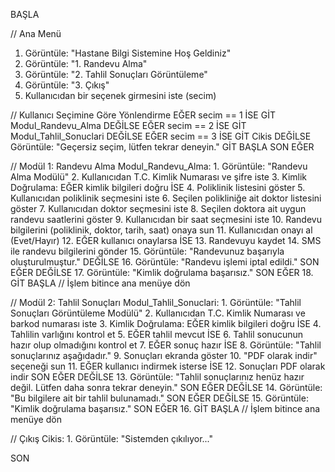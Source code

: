 BAŞLA

  // Ana Menü
  1. Görüntüle: "Hastane Bilgi Sistemine Hoş Geldiniz"
  2. Görüntüle: "1. Randevu Alma"
  3. Görüntüle: "2. Tahlil Sonuçları Görüntüleme"
  4. Görüntüle: "3. Çıkış"
  5. Kullanıcıdan bir seçenek girmesini iste (secim)

  // Kullanıcı Seçimine Göre Yönlendirme
  EĞER secim == 1 İSE
    GİT Modul_Randevu_Alma
  DEĞİLSE EĞER secim == 2 İSE
    GİT Modul_Tahlil_Sonuclari
  DEĞİLSE EĞER secim == 3 İSE
    GİT Cikis
  DEĞİLSE
    Görüntüle: "Geçersiz seçim, lütfen tekrar deneyin."
    GİT BAŞLA
  SON EĞER

  // Modül 1: Randevu Alma
  Modul_Randevu_Alma:
    1. Görüntüle: "Randevu Alma Modülü"
    2. Kullanıcıdan T.C. Kimlik Numarası ve şifre iste
    3. Kimlik Doğrulama:
       EĞER kimlik bilgileri doğru İSE
         4. Poliklinik listesini göster
         5. Kullanıcıdan poliklinik seçmesini iste
         6. Seçilen polikliniğe ait doktor listesini göster
         7. Kullanıcıdan doktor seçmesini iste
         8. Seçilen doktora ait uygun randevu saatlerini göster
         9. Kullanıcıdan bir saat seçmesini iste
         10. Randevu bilgilerini (poliklinik, doktor, tarih, saat) onaya sun
         11. Kullanıcıdan onayı al (Evet/Hayır)
         12. EĞER kullanıcı onaylarsa İSE
              13. Randevuyu kaydet
              14. SMS ile randevu bilgilerini gönder
              15. Görüntüle: "Randevunuz başarıyla oluşturulmuştur."
            DEĞİLSE
              16. Görüntüle: "Randevu işlemi iptal edildi."
            SON EĞER
       DEĞİLSE
         17. Görüntüle: "Kimlik doğrulama başarısız."
       SON EĞER
    18. GİT BAŞLA // İşlem bitince ana menüye dön

  // Modül 2: Tahlil Sonuçları
  Modul_Tahlil_Sonuclari:
    1. Görüntüle: "Tahlil Sonuçları Görüntüleme Modülü"
    2. Kullanıcıdan T.C. Kimlik Numarası ve barkod numarası iste
    3. Kimlik Doğrulama:
       EĞER kimlik bilgileri doğru İSE
         4. Tahlilin varlığını kontrol et
         5. EĞER tahlil mevcut İSE
              6. Tahlil sonucunun hazır olup olmadığını kontrol et
              7. EĞER sonuç hazır İSE
                   8. Görüntüle: "Tahlil sonuçlarınız aşağıdadır."
                   9. Sonuçları ekranda göster
                   10. "PDF olarak indir" seçeneği sun
                   11. EĞER kullanıcı indirmek isterse İSE
                        12. Sonuçları PDF olarak indir
                      SON EĞER
                 DEĞİLSE
                   13. Görüntüle: "Tahlil sonuçlarınız henüz hazır değil. Lütfen daha sonra tekrar deneyin."
                 SON EĞER
            DEĞİLSE
              14. Görüntüle: "Bu bilgilere ait bir tahlil bulunamadı."
            SON EĞER
       DEĞİLSE
         15. Görüntüle: "Kimlik doğrulama başarısız."
       SON EĞER
    16. GİT BAŞLA // İşlem bitince ana menüye dön

  // Çıkış
  Cikis:
    1. Görüntüle: "Sistemden çıkılıyor..."

SON
